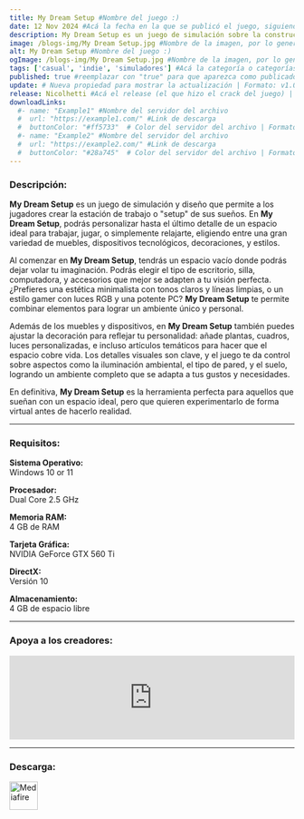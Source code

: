 ```yaml
---
title: My Dream Setup #Nombre del juego :)
date: 12 Nov 2024 #Acá la fecha en la que se publicó el juego, siguiendo este formato: Dia "30", Mes "Oct", Año "2024" = como debe quedar: 30 Oct 2024
description: My Dream Setup es un juego de simulación sobre la construcción de la habitación con la que siempre has soñado. Te espera una enorme selección de muebles, ordenadores y sus accesorios, pósters, cuadros, plantas y otros detalles de interior. Pruébalos todos y crea el decorado de tus sueños. #Acá una mini descripción del juego
image: /blogs-img/My Dream Setup.jpg #Nombre de la imagen, por lo general es exactamente el mismo nombre que el juego excluyendo lo ":" (Dos puntos)
alt: My Dream Setup #Nombre del juego :)
ogImage: /blogs-img/My Dream Setup.jpg #Nombre de la imagen, por lo general es exactamente el mismo nombre que el juego excluyendo lo ":" (Dos puntos)
tags: ['casual', 'indie', 'simuladores'] #Acá la categoría o categorías del juego, si es más de una se coloca en este formato: ['categoría1', 'categoría2']
published: true #reemplazar con "true" para que aparezca como publicado
update: # Nueva propiedad para mostrar la actualización | Formato: v1.0.0
release: Nicolhetti #Acá el release (el que hizo el crack del juego) | Formato: Nicolhetti
downloadLinks:
  #- name: "Example1" #Nombre del servidor del archivo
  #  url: "https://example1.com/" #Link de descarga
  #  buttonColor: "#ff5733"  # Color del servidor del archivo | Formato hexadecimal | MediaFire: #0171F0 | Buzzheavier: #FF6600 |
  #- name: "Example2" #Nombre del servidor del archivo
  #  url: "https://example2.com/" #Link de descarga
  #  buttonColor: "#28a745"  # Color del servidor del archivo | Formato hexadecimal | MediaFire: #0171F0 | Buzzheavier: #FF6600 |
---
```


<!--En VSCode seleccionando una palabra, por ejemplo: "My Dream Setup" y apretando Ctrl+F2 se seleccionan todas las palabras iguales-->

### Descripción:
**My Dream Setup** es un juego de simulación y diseño que permite a los jugadores crear la estación de trabajo o "setup" de sus sueños. En **My Dream Setup**, podrás personalizar hasta el último detalle de un espacio ideal para trabajar, jugar, o simplemente relajarte, eligiendo entre una gran variedad de muebles, dispositivos tecnológicos, decoraciones, y estilos.

Al comenzar en **My Dream Setup**, tendrás un espacio vacío donde podrás dejar volar tu imaginación. Podrás elegir el tipo de escritorio, silla, computadora, y accesorios que mejor se adapten a tu visión perfecta. ¿Prefieres una estética minimalista con tonos claros y líneas limpias, o un estilo gamer con luces RGB y una potente PC? **My Dream Setup** te permite combinar elementos para lograr un ambiente único y personal.

Además de los muebles y dispositivos, en **My Dream Setup** también puedes ajustar la decoración para reflejar tu personalidad: añade plantas, cuadros, luces personalizadas, e incluso artículos temáticos para hacer que el espacio cobre vida. Los detalles visuales son clave, y el juego te da control sobre aspectos como la iluminación ambiental, el tipo de pared, y el suelo, logrando un ambiente completo que se adapta a tus gustos y necesidades.

En definitiva, **My Dream Setup** es la herramienta perfecta para aquellos que sueñan con un espacio ideal, pero que quieren experimentarlo de forma virtual antes de hacerlo realidad.
<!--Prompt para Chat-GPT: Hazme una descripción para el juego "My Dream Setup" y cada que menciones "My Dream Setup" ponlo en negrita -->

---

### Requisitos:
**Sistema Operativo:**  
Windows 10 or 11

**Procesador:**  
Dual Core 2.5 GHz

**Memoria RAM:**  
4 GB de RAM

**Tarjeta Gráfica:**  
NVIDIA GeForce GTX 560 Ti

**DirectX:**  
Versión 10

**Almacenamiento:**  
4 GB de espacio libre

<!--Si falta o sobra un requisito se quita o se agrega manteniendo el mismo formato-->

---

### Apoya a los creadores:
<iframe src="https://store.steampowered.com/widget/2200780/" frameborder="0" style="background-color: transparent; width: 100% !important; aspect-ratio: 646 / 190;"></iframe>

<!--Reemplazar los numeros (AppID) del juego (en este caso 2668510) por el numero (AppID) correspondiente con el juego a publicar-->
<!--El AppID se encuentra en la URL del Juego en Steam-->

---

### Descarga:

[<img src="https://gist.github.com/cxmeel/0dbc95191f239b631c3874f4ccf114e2/raw/download.svg" alt="Mediafire" height="50" />](https://www.mediafire.com/file/9oftkbat8oxy33y/My_Dream_Setup.zip/file)

<!-- # se debe reemplazar por el link de descarga-->

<!--NOMBRE-DEL-SERVICIO se debe reemplazar por el servicio donde está subido el juego-->